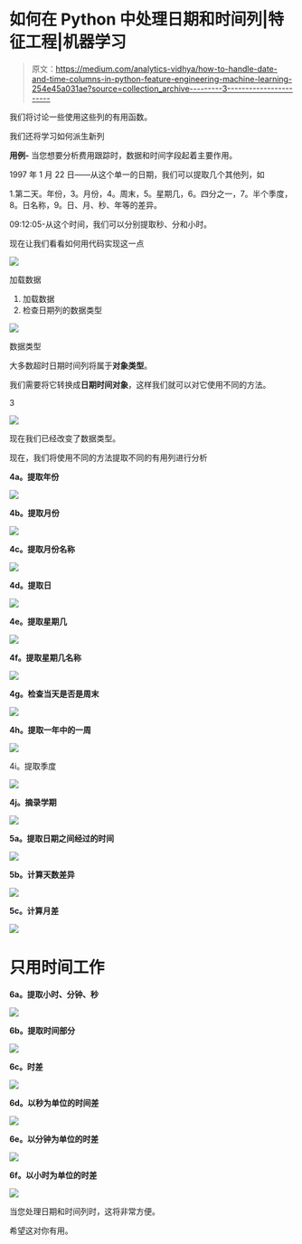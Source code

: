 # 如何在 Python 中处理日期和时间列|特征工程|机器学习

> 原文：<https://medium.com/analytics-vidhya/how-to-handle-date-and-time-columns-in-python-feature-engineering-machine-learning-254e45a031ae?source=collection_archive---------3----------------------->

我们将讨论一些使用这些列的有用函数。

我们还将学习如何派生新列

**用例-** 当您想要分析费用跟踪时，数据和时间字段起着主要作用。

1997 年 1 月 22 日——从这个单一的日期，我们可以提取几个其他列，如

1.第二天。年份，3。月份，4。周末，5。星期几，6。四分之一，7。半个季度，8。日名称，9。日、月、秒、年等的差异。

09:12:05-从这个时间，我们可以分别提取秒、分和小时。

现在让我们看看如何用代码实现这一点

![](img/f642269e4ef1ff809460b3b2dfa84e91.png)

加载数据

1.  加载数据
2.  检查日期列的数据类型

![](img/f383eee1b3cabe2be04c9a00b387d209.png)

数据类型

大多数超时日期时间列将属于**对象类型**。

我们需要将它转换成**日期时间对象**，这样我们就可以对它使用不同的方法。

3

![](img/57186b5d21c26c9c3b4517baba919cc7.png)

现在我们已经改变了数据类型。

现在，我们将使用不同的方法提取不同的有用列进行分析

**4a。提取年份**

![](img/f451ab708832d14125451349c77f4bb5.png)

**4b。提取月份**

![](img/82940abbba2e29fc658d3b12e8d34375.png)

**4c。提取月份名称**

![](img/e1b030ccef06f0ddce2e5290aeeb3a77.png)

**4d。提取日**

![](img/6533cfa9ee27ca09ac28f9c34311687e.png)

**4e。提取星期几**

![](img/539feade6e39f8ce07d50386a09d1921.png)

**4f。提取星期几名称**

![](img/24bb1d277234430dd7af83a7d15924b9.png)

**4g。检查当天是否是周末**

![](img/2d05d75e8e4394f1dd43936cc9548bc0.png)

**4h。提取一年中的一周**

![](img/d1a807e416f41ecb5ebfdfca7c48ca8c.png)

4i。提取季度

![](img/e7949c8e75dedea8e4c8a02f22e77487.png)

**4j。摘录学期**

![](img/648f4ee4e8e46ecd48ffeb52d5266b5e.png)

**5a。提取日期之间经过的时间**

![](img/55493fae819cddcd36cbde7a41d6e46d.png)

**5b。计算天数差异**

![](img/9db0978285c6681cbe19d57075fdf680.png)

**5c。计算月差**

![](img/aabde96ea70044e07bf5cbae20c86bd2.png)

# **只用时间工作**

**6a。提取小时、分钟、秒**

![](img/98562c0a1d1101ef63b7706aff5ede98.png)

**6b。提取时间部分**

![](img/fdeff3db3676ede38c35cb31549bade4.png)

**6c。时差**

![](img/30a0541830a105fe1054419cc9f76f81.png)

**6d。以秒为单位的时间差**

![](img/054a4d37d9d53011495c36785001020a.png)

**6e。以分钟为单位的时差**

![](img/89e78a728a4abc422c2ee9e3966b8a9d.png)

**6f。以小时为单位的时差**

![](img/0a8d1bd0280feaa10fad12cf1432fa10.png)

当您处理日期和时间列时，这将非常方便。

希望这对你有用。